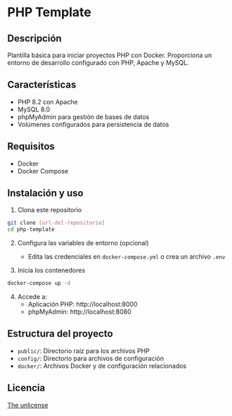 # PHP Template

## Descripción
Plantilla básica para iniciar proyectos PHP con Docker. Proporciona un entorno de desarrollo configurado con PHP, Apache y MySQL.

## Características
- PHP 8.2 con Apache
- MySQL 8.0
- phpMyAdmin para gestión de bases de datos
- Volúmenes configurados para persistencia de datos

## Requisitos
- Docker
- Docker Compose

## Instalación y uso

1. Clona este repositorio
```bash
git clone [url-del-repositorio]
cd php-template
```

2. Configura las variables de entorno (opcional)
   - Edita las credenciales en `docker-compose.yml` o crea un archivo `.env`

3. Inicia los contenedores
```bash
docker-compose up -d
```

4. Accede a:
   - Aplicación PHP: http://localhost:8000
   - phpMyAdmin: http://localhost:8080

## Estructura del proyecto
- `public/`: Directorio raíz para los archivos PHP
- `config/`: Directorio para archivos de configuración
- `docker/`: Archivos Docker y de configuración relacionados

## Licencia
[The unlicense](https://unlicense.org)